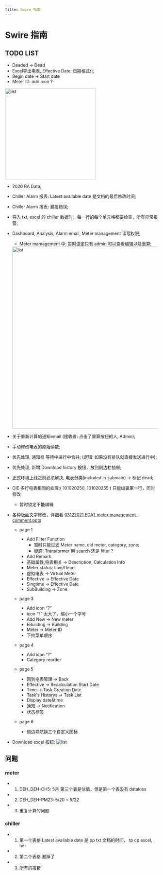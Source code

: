 ```yaml
---
title: Swire 指南
---
```


# Swire 指南

## TODO LIST
- <a-checkbox checked><Badge text="4-15"/> Deaded -> Dead</a-checkbox>
- <a-checkbox checked><Badge text="4-15"/> Excel导出电表, Effective Date: 日期格式化</a-checkbox>
- <a-checkbox checked><Badge text="3-22"/> Begin date -> Start date</a-checkbox>
- <a-checkbox checked><Badge text="3-22"/> Meter ID: add icon ?</a-checkbox>
<img width="300px" :src="$withBase('/img/c0-04.jpeg')" alt="list">

- <a-checkbox checked>2020 RA Data;</a-checkbox>
- <a-checkbox checked>Chiller Alarm 报表: Latest available date 是文档的最后修改时间;</a-checkbox>
- <a-checkbox checked>Chiller Alarm 报表: 漏报错误;</a-checkbox>
- <a-checkbox checked>导入 txt, excel 的 chiller 数据时，每一行的每个单元格都要检查，所有异常报警;</a-checkbox>
- <a-checkbox checked><Badge text="暂时" type="warning"/> Dashboard, Analysis, Alarm email, Meter management 读写权限;</a-checkbox>
  - Meter mamagement 中: 暂时设定只有 admin 可以查看编辑以及重算;

  <img width="600px" :src="$withBase('/img/c0-03.jpeg')" alt="list">

- <a-checkbox checked>关于重新计算的通知email (接收者: 点击了重算按钮的人, Admin);</a-checkbox>
- <a-checkbox checked>手动修改电表的原始读数;</a-checkbox>
- <a-checkbox checked><Badge text="3-22"/> 优先处理, 通知栏 等待中进行中合并; (逻辑: 如果没有排队就直接发送进行中);</a-checkbox>
- <a-checkbox checked><Badge text="3-22"/> 优先处理, 新增 Download history 按钮，放到侧边栏抽屉;</a-checkbox>
- <a-checkbox checked><Badge text="3-22"/> 正式环境上线之前必须解决, 电表分类(included in submain) -> 标记 dead;</a-checkbox>
- <a-checkbox checked><Badge text="暂时" type="warning"/> OIE 多行电表相同的处理;( 101020250, 101020255 ) 只能编辑第一行，同时修改</a-checkbox>
  - 暂时锁定不能编辑
- 各种版面文字修改，详细看 [03122021 EDAT meter management - comment.pptx](/swiredoc/docs/03122021&#32;EDAT&#32;meter&#32;management&#32;-&#32;comment.pptx)
  - page 1
    - <a-checkbox checked><Badge text="暂时" type="warning"/> Add Filter Function</a-checkbox>
      - 暂时只能过滤 Meter name, old meter, category, zone;
      - <Badge text="3-22"/> 疑惑: Transformer 用 search 还是 filter ?
    - <a-checkbox checked>Add Remark</a-checkbox>
    - <a-checkbox checked>基础属性,电表相关 -> Description, Calculation Info</a-checkbox>
    - <a-checkbox checked><Badge text="3-22"/> Meter status: Live/Dead</a-checkbox>
    - <a-checkbox checked>虚拟电表 -> Virtual Meter</a-checkbox>
    - <a-checkbox checked>Effective -> Effective Date</a-checkbox>
    - <a-checkbox checked>Singtime -> Effective Date</a-checkbox>
    - <a-checkbox checked>SubBuilding -> Zone</a-checkbox>
  - page 3
    - <a-checkbox checked>Add icon “?”</a-checkbox>
    - <a-checkbox checked><Badge text="3-22"/> icon “?” 太大了，缩小一个字号</a-checkbox>
    - <a-checkbox checked>Add New -> New meter</a-checkbox>
    - <a-checkbox checked>EBuilding -> Building</a-checkbox>
    - <a-checkbox checked>Meter -> Meter ID</a-checkbox>
    - <a-checkbox checked>下拉菜单顺序</a-checkbox>
  - page 4
    - <a-checkbox checked>Add icon “?”</a-checkbox>
    - <a-checkbox checked>Category reorder</a-checkbox>

  - page 5
    - <a-checkbox checked>回到电表管理 -> Back</a-checkbox>
    - <a-checkbox checked>Effective -> Recalculation Start Date</a-checkbox>
    - <a-checkbox checked>Time -> Task Creation Date</a-checkbox>
    - <a-checkbox checked>Task's Historys -> Task List</a-checkbox>
    - <a-checkbox checked>Display date&time</a-checkbox>
    - <a-checkbox checked>通知 -> Notification</a-checkbox>
    - <a-checkbox checked>状态标签</a-checkbox>
  - page 6
    - <a-checkbox checked>侧边导航换三个自定义图标</a-checkbox>
      
- <a-checkbox checked>Download excel 按钮;</a-checkbox>
  <img :src="$withBase('/img/c0-01.jpg')" alt="list">

## 问题
### meter
- 1. DEH_DEH-CH5: 5月 第三个表是估值，但是第一个表没有 dataloss
- 2. DEH_DEH-PM23: 5/20 ~ 5/22
- 3. 重复计算的问题

### chiller
- 1. 第一个表格 Latest available date 是 pp txt 文档的时间， tp cp excel, her
- 2. 第二个表格 漏掉了
- 3. 所有的报错